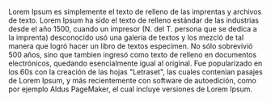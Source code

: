 Lorem Ipsum es simplemente el texto de relleno de las imprentas y archivos de texto. Lorem Ipsum ha sido el texto de relleno estándar de las 
industrias desde el año 1500, cuando un impresor (N. del T. persona que se dedica a la imprenta) desconocido usó una galería de textos y los 
mezcló de tal manera que logró hacer un libro de textos especimen. No sólo sobrevivió 500 años, sino que tambien ingresó como texto de relleno 
en documentos electrónicos, quedando esencialmente igual al original. Fue popularizado en los 60s con la creación de las hojas "Letraset", las 
cuales contenian pasajes de Lorem Ipsum, y más recientemente con software de autoedición, como por ejemplo Aldus PageMaker, el cual incluye 
versiones de Lorem Ipsum.